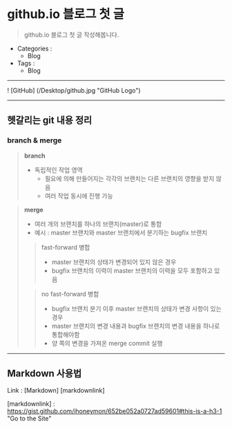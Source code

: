 # github.io 블로그 첫 글
> github.io 블로그 첫 글 작성해봅니다.
* Categories :
  + Blog
* Tags :
  + Blog

* * *

! [GitHub] (/Desktop/github.jpg "GitHub Logo")

* * *

## 헷갈리는 git 내용 정리
### branch & merge
> **branch**
> * 독립적인 작업 영역
>   + 필요에 의해 만들어지는 각각의 브랜치는 다른 브랜치의 영향을 받지 않음
>   + 여러 작업 동시에 진행 가능

> **merge**
> * 여러 개의 브랜치를 하나의 브랜치(master)로 통합
> * 예시 : master 브랜치와 master 브랜치에서 분기하는 bugfix 브랜치
> 
> > fast-forward 병합
> > * master 브랜치의 상태가 변경되어 있지 않은 경우
> > * bugfix 브랜치의 이력이 master 브랜치의 이력을 모두 포함하고 있음
>
> > no fast-forward 병합
> > * bugfix 브랜치 분기 이후 master 브랜치의 상태가 변경 사항이 있는 경우
> > * master 브랜치의 변경 내용과 bugfix 브랜치의 변경 내용을 하나로 통합해야함
> > * 양 쪽의 변경을 가져온 merge commit 실행

* * *

## Markdown 사용법
Link : [Markdown] [markdownlink]

[markdownlink] : https://gist.github.com/ihoneymon/652be052a0727ad59601#this-is-a-h3-1 "Go to the Site"
